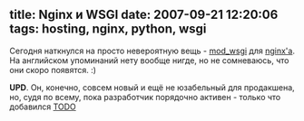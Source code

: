 title: Nginx и WSGI
date: 2007-09-21 12:20:06
tags: hosting, nginx, python, wsgi
----


Сегодня наткнулся на просто невероятную вещь - [mod_wsgi][1] для [nginx'а][2]. На английском упоминаний нету вообще нигде, но не сомневаюсь, что они скоро появятся. :)

**UPD**. Он, конечно, совсем новый и ещё не юзабельный для продакшена, но, судя по всему, пока разработчик порядочно активен - только что добавился [TODO][3]

[1]: http://hg.mperillo.ath.cx/nginx/mod_wsgi/ "И нафига теперь тот апач? :)"
[2]: http://nginx.ru/ "Всё же он мне больше нравится, чем lighty"
[3]: http://hg.mperillo.ath.cx/nginx/mod_wsgi/file/1b01f2aecf8e/TODO
